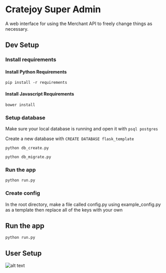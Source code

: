 # Cratejoy Super Admin

A web interface for using the Merchant API to freely change things as necessary.

## Dev Setup

### Install requirements

#### Install Python Requirements
`pip install -r requirements`

#### Install Javascript Requirements
`bower install`

### Setup database
Make sure your local database is running and open it with
`psql postgres`

Create a new database with `CREATE DATABASE flask_template`

`python db_create.py`

`python db_migrate.py`

### Run the app
`python run.py`

### Create config
In the root directory, make a file called config.py using example_config.py as a template then replace all of the keys with your own

## Run the app
`python run.py`

## User Setup

![alt text](http://www.gtigazette.com/wp-content/uploads/2014/02/determined-fumanchu-computer-stare-l.png "working on it")